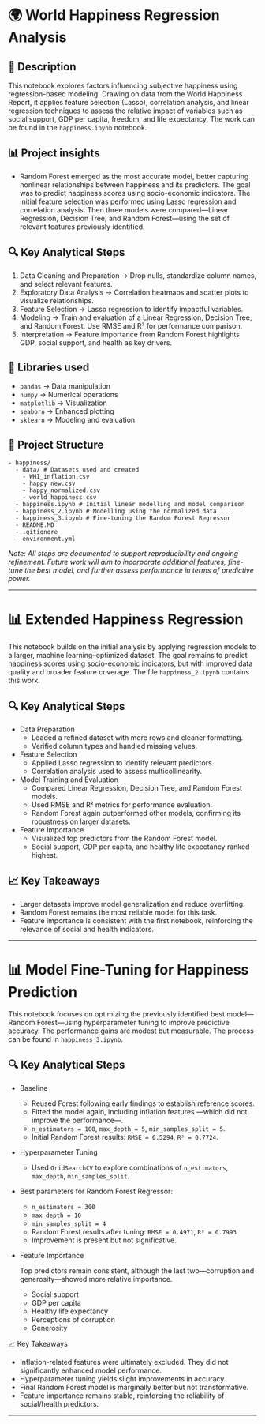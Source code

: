 # 🌍 World Happiness Regression Analysis
## 🎯 Description
This notebook explores factors influencing subjective happiness using regression-based modeling. Drawing on data from the World Happiness Report, it applies feature selection (Lasso), correlation analysis, and linear regression techniques to assess the relative impact of variables such as social support, GDP per capita, freedom, and life expectancy. The work can be found in the `happiness.ipynb` notebook.

## 📊 Project insights
- Random Forest emerged as the most accurate model, better capturing nonlinear relationships between happiness and its predictors. The goal was to predict happiness scores using socio-economic indicators. The initial feature selection was performed using Lasso regression and correlation analysis. Then three models were compared—Linear Regression, Decision Tree, and Random Forest—using the set of relevant features previously identified.

## 🔍 Key Analytical Steps
1. Data Cleaning and Preparation → Drop nulls, standardize column names, and select relevant features.
2. Exploratory Data Analysis → Correlation heatmaps and scatter plots to visualize relationships.
3. Feature Selection → Lasso regression to identify impactful variables.
4. Modeling → Train and evaluation of a Linear Regression, Decision Tree, and Random Forest. Use RMSE and R² for performance comparison.
5. Interpretation → Feature importance from Random Forest highlights GDP, social support, and health as key drivers.

## 🧰 Libraries used

- `pandas` →	Data manipulation
- `numpy` →	Numerical operations
- `matplotlib` → Visualization
- `seaborn` →	Enhanced plotting
- `sklearn` →	Modeling and evaluation

## 📁 Project Structure
```text
- happiness/
  - data/ # Datasets used and created
    - WHI_inflation.csv
    - happy_new.csv
    - happy_normalized.csv
    - world_happiness.csv
  - happiness.ipynb # Initial linear modelling and model comparison
  - happiness_2.ipynb # Modelling using the normalized data
  - happiness_3.ipynb # Fine-tuning the Random Forest Regressor
  - README.MD
  - .gitignore
  - environment.yml
```
*Note: All steps are documented to support reproducibility and ongoing refinement. Future work will aim to incorporate additional features, fine-tune the best model, and further assess performance in terms of predictive power.*

---

# 📊 Extended Happiness Regression
This notebook builds on the initial analysis by applying regression models to a larger, machine learning–optimized dataset. The goal remains to predict happiness scores using socio-economic indicators, but with improved data quality and broader feature coverage. The file `happiness_2.ipynb` contains this work.

## 🔍 Key Analytical Steps
- Data Preparation
  - Loaded a refined dataset with more rows and cleaner formatting.
  - Verified column types and handled missing values.
- Feature Selection
  - Applied Lasso regression to identify relevant predictors.
  - Correlation analysis used to assess multicollinearity.
- Model Training and Evaluation
  - Compared Linear Regression, Decision Tree, and Random Forest models.
  - Used RMSE and R² metrics for performance evaluation.
  - Random Forest again outperformed other models, confirming its robustness on larger datasets.
- Feature Importance
  - Visualized top predictors from the Random Forest model.
  - Social support, GDP per capita, and healthy life expectancy ranked highest.

## 📈 Key Takeaways
- Larger datasets improve model generalization and reduce overfitting.
- Random Forest remains the most reliable model for this task.
- Feature importance is consistent with the first notebook, reinforcing the relevance of social and health indicators.

---

# 📊 Model Fine-Tuning for Happiness Prediction
This notebook focuses on optimizing the previously identified best model—Random Forest—using hyperparameter tuning to improve predictive accuracy. The performance gains are modest but measurable. The process can be found in `happiness_3.ipynb`.

## 🔍 Key Analytical Steps
- Baseline
  - Reused Forest following early findings to establish reference scores.
  - Fitted the model again, including inflation features —which did not improve the performance—.
  - `n_estimators = 100`, `max_depth = 5`, `min_samples_split = 5`.
  - Initial Random Forest results: `RMSE = 0.5294`, `R² = 0.7724`.

- Hyperparameter Tuning
  - Used `GridSearchCV` to explore combinations of `n_estimators`, `max_depth`, `min_samples_split`.

- Best parameters for Random Forest Regressor:
  - `n_estimators = 300`
  - `max_depth = 10`
  - `min_samples_split = 4`
  - Random Forest results after tuning: `RMSE = 0.4971`, `R² = 0.7993`
  - Improvement is present but not significative.

- Feature Importance

  Top predictors remain consistent, although the last two—corruption and generosity—showed more relative importance.
  - Social support
  - GDP per capita
  - Healthy life expectancy
  - Perceptions of corruption
  - Generosity


📈 Key Takeaways
- Inflation-related features were ultimately excluded. They did not significantly enhanced model performance.
- Hyperparameter tuning yields slight improvements in accuracy.
- Final Random Forest model is marginally better but not transformative.
- Feature importance remains stable, reinforcing the reliability of social/health predictors.

---
